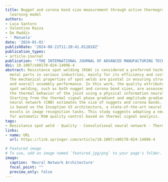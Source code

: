 ```yaml
---
title: Nugget and corona bond size measurement through active thermography and transfer
  learning model
authors:
- Luca Santoro
- Valentino Razza
- De Maddis
- ' Manuela'
date: '2024-01-01'
publishDate: '2024-08-21T11:20:41.012818Z'
publication_types:
- article-journal
publication: '*THE INTERNATIONAL JOURNAL OF ADVANCED MANUFACTURING TECHNOLOGY*'
doi: 10.1007/s00170-024-14096-4
abstract: Resistance spot welding (RSW) is considered a preferred technique for joining
  metal parts in various industries, mainly for its efficiency and cost-effectiveness.
  The mechanical properties of spot welds are pivotal in ensuring structural integrity
  and overall assembly performance. In this work, the quality attributes of resistance
  spot welding, such as both nugget and corona bond sizes, are assessed by analyzing
  the thermal behavior of the joint using a physical information neural network (PINN).
  Starting from the thermal signal phase gradient and amplitude gradient maps, a convolutional
  neural network (CNN) estimates the size of nuggets and corona bonds. The CNN architecture
  is based on the Inception V3 architecture, a state-of-the-art neural network that
  excels in image recognition tasks. This study suggests adopting a new methodology
  for automatic RSW quality control based on thermal signal analysis.
tags:
- Resistance spot weld · Quality · Convolutional neural network · Thermography · Welding
links:
- name: URL
  url: https://link.springer.com/article/10.1007/s00170-024-14096-4

# Featured image
# To use, add an image named `featured.jpg/png` to your page's folder. 
image:
  caption: 'Neural Network Architecture'
  focal_point: ""
  preview_only: false
---
```

